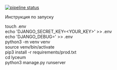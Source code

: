 
[![pipeline status](https://gitlab.crja72.ru/django/2024/spring/course/students/67134-xxtornexx2016-course-1112/badges/main/pipeline.svg)](https://gitlab.crja72.ru/django/2024/spring/course/students/67134-xxtornexx2016-course-1112/-/commits/main)

Инструкция по запуску

touch .env  
echo 'DJANGO_SECRET_KEY=<YOUR_KEY>' >> .env  
echo 'DJANGO_DEBUG=<True or False>' >> .env  
python3 -m venv venv  
source venv/bin/activate  
pip3 install -r requirements/prod.txt  
cd lyceum  
python3 manage.py runserver
